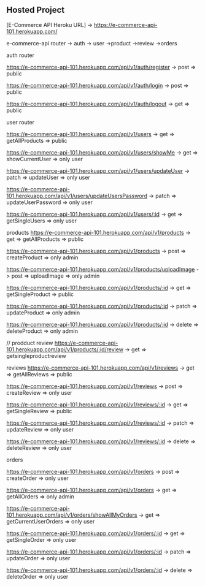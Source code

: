 ## Hosted Project

[E-Commerce API Heroku URL] ->  https://e-commerce-api-101.herokuapp.com/

e-commerce-api router
 -> auth 
 -> user
 ->product
 ->review
 ->orders
 
auth router
 
https://e-commerce-api-101.herokuapp.com/api/v1/auth/register -> post => public 

https://e-commerce-api-101.herokuapp.com/api/v1/auth/login -> post => public 

https://e-commerce-api-101.herokuapp.com/api/v1/auth/logout -> get => public 

 
user router
 
https://e-commerce-api-101.herokuapp.com/api/v1/users -> get => getAllProducts  => public 

https://e-commerce-api-101.herokuapp.com/api/v1/users/showMe -> get => showCurrentUser => only user

https://e-commerce-api-101.herokuapp.com/api/v1/users/updateUser -> patch => updateUser => only user

https://e-commerce-api-101.herokuapp.com/api/v1/users/updateUsersPassword -> patch => updateUserPassword => only user

https://e-commerce-api-101.herokuapp.com/api/v1/users/:id -> get => getSingleUsers => only user

 
 
products
https://e-commerce-api-101.herokuapp.com/api/v1/products -> get => getAllProducts  => public 

https://e-commerce-api-101.herokuapp.com/api/v1/products -> post => createProduct  => only admin

https://e-commerce-api-101.herokuapp.com/api/v1/products/uploadImage -> post => uploadImage  => only admin

https://e-commerce-api-101.herokuapp.com/api/v1/products/:id -> get => getSingleProduct => public 

https://e-commerce-api-101.herokuapp.com/api/v1/products/:id -> patch => updateProduct => only admin

https://e-commerce-api-101.herokuapp.com/api/v1/products/:id -> delete => deleteProduct => only admin

// prodduct review
https://e-commerce-api-101.herokuapp.com/api/v1/products/:id/review -> get => getsingleproductreview


reviews
https://e-commerce-api-101.herokuapp.com/api/v1/reviews -> get => getAllReviews => public 

https://e-commerce-api-101.herokuapp.com/api/v1/reviews -> post => createReview  => only user

https://e-commerce-api-101.herokuapp.com/api/v1/reviews/:id -> get => getSingleReview   => public 

https://e-commerce-api-101.herokuapp.com/api/v1/reviews/:id -> patch => updateReview => only user

https://e-commerce-api-101.herokuapp.com/api/v1/reviews/:id -> delete => deleteReview => only user

 
 

 orders
 
 https://e-commerce-api-101.herokuapp.com/api/v1/orders -> post => createOrder => only user
 
 https://e-commerce-api-101.herokuapp.com/api/v1/orders -> get => getAllOrders => only admin
 
 https://e-commerce-api-101.herokuapp.com/api/v1/orders/showAllMyOrders -> get => getCurrentUserOrders  => only user
 
 https://e-commerce-api-101.herokuapp.com/api/v1/orders/:id -> get => getSingleOrder  => only user
 
 https://e-commerce-api-101.herokuapp.com/api/v1/orders/:id -> patch => updateOrder => only user
 
 https://e-commerce-api-101.herokuapp.com/api/v1/orders/:id -> delete => deleteOrder => only user
 
      
 
 


